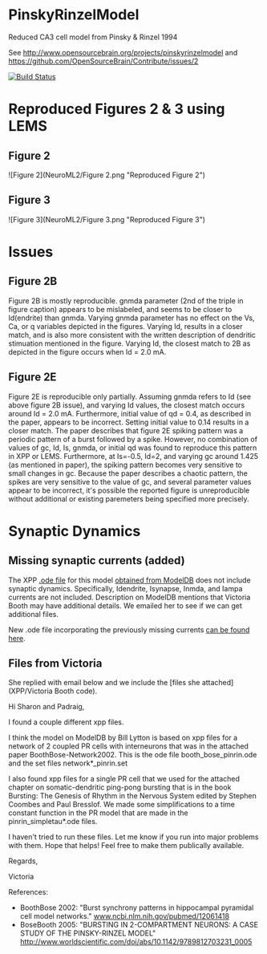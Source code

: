 PinskyRinzelModel
=================

Reduced CA3 cell model from Pinsky & Rinzel 1994

See http://www.opensourcebrain.org/projects/pinskyrinzelmodel
and https://github.com/OpenSourceBrain/Contribute/issues/2

[![Build Status](https://travis-ci.org/OpenSourceBrain/PinskyRinzelModel.svg?branch=master)](https://travis-ci.org/OpenSourceBrain/PinskyRinzelModel)

Reproduced Figures 2 & 3 using LEMS
========================
Figure 2
--------
![Figure 2](NeuroML2/Figure 2.png "Reproduced Figure 2")

Figure 3
--------
![Figure 3](NeuroML2/Figure 3.png "Reproduced Figure 3")

Issues
========================
Figure 2B
---------
Figure 2B is mostly reproducible. gnmda parameter (2nd of the triple in figure caption) appears to be mislabeled, and seems to be closer to Id(endrite) than gnmda. Varying gnmda parameter has no effect on the Vs, Ca, or q variables depicted in the figures. Varying Id, results in a closer match, and is also more consistent with the written description of dendritic stimuation mentioned in the figure. Varying Id, the closest match to 2B as depicted in the figure occurs when Id = 2.0 mA.

Figure 2E
---------
Figure 2E is reproducible only partially. Assuming gnmda refers to Id (see above figure 2B issue), and varying Id values, the closest match occurs around Id = 2.0 mA. Furthermore, initial value of qd = 0.4, as described in the paper, appears to be incorrect. Setting initial value to 0.14 results in a closer match. The paper describes that figure 2E spiking pattern was a periodic pattern of a burst followed by a spike. However, no combination of values of gc, Id, Is, gnmda, or initial qd was found to reproduce this pattern in XPP or LEMS. Furthermore, at Is=-0.5, Id=2, and varying gc around 1.425 (as mentioned in paper), the spiking pattern becomes very sensitive to small changes in gc. Because the paper describes a chaotic pattern, the spikes are very sensitive to the value of gc, and several parameter values appear to be incorrect, it's possible the reported figure is unreproducible without additional or existing paremeters being specified more precisely.

Synaptic Dynamics
==================
Missing synaptic currents (added)
-------------------------
The XPP [.ode file](XPP/booth_bose.ode) for this model [obtained from ModelDB](https://senselab.med.yale.edu/ModelDB/ShowModel.cshtml?model=35358&file=\b04feb12\booth_bose.ode) does not include synaptic dynamics. Specifically, Idendrite, Isynapse, Inmda, and Iampa currents are not included. Description on ModelDB mentions that Victoria Booth may have additional details. We emailed her to see if we can get additional files.

New .ode file incorporating the previously missing currents [can be found here](XPP/booth_bose_syn.ode).

Files from Victoria
-----------------
She replied with email below and we include the [files she attached](XPP/Victoria Booth code).

Hi Sharon and Padraig,

I found a couple different xpp files.

I think the model on ModelDB by Bill Lytton is based on xpp files for a network of 2 coupled PR cells with interneurons that was in the attached paper BoothBose-Network2002.  This is the ode file booth_bose_pinrin.ode and the set files network*_pinrin.set

I also found xpp files for a single PR cell that we used for the attached chapter on somatic-dendritic  ping-pong bursting that is in the book Bursting: The Genesis of Rhythm in the Nervous System edited by Stephen Coombes and Paul Bresslof.  We made some simplifications to a time constant function in the PR model that are made in the  pinrin_simpletau*.ode files.

I haven't tried to run these files.  Let me know if you run into major problems with them.
Hope that helps!  Feel free to make them publically available.

Regards,

Victoria

References:

* BoothBose 2002: "Burst synchrony patterns in hippocampal pyramidal cell model networks." www.ncbi.nlm.nih.gov/pubmed/12061418
* BoseBooth 2005: "BURSTING IN 2-COMPARTMENT NEURONS: A CASE STUDY OF THE PINSKY-RINZEL MODEL" http://www.worldscientific.com/doi/abs/10.1142/9789812703231_0005
